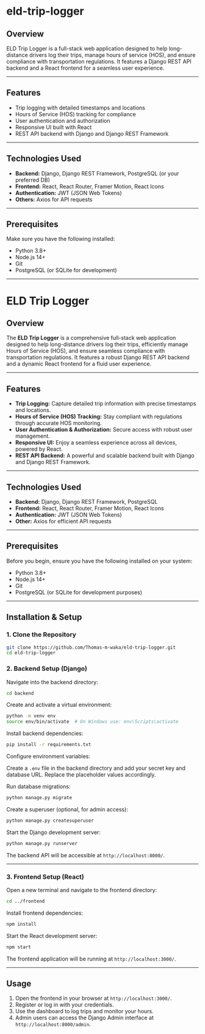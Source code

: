 # eld-trip-logger


## Overview

ELD Trip Logger is a full-stack web application designed to help long-distance drivers log their trips, manage hours of service (HOS), and ensure compliance with transportation regulations. It features a Django REST API backend and a React frontend for a seamless user experience.

---

##  Features

- Trip logging with detailed timestamps and locations
- Hours of Service (HOS) tracking for compliance
- User authentication and authorization
- Responsive UI built with React
- REST API backend with Django and Django REST Framework

---

## Technologies Used

- **Backend:** Django, Django REST Framework, PostgreSQL (or your preferred DB)
- **Frontend:** React, React Router, Framer Motion, React Icons
- **Authentication:** JWT (JSON Web Tokens)
- **Others:** Axios for API requests

---

## Prerequisites

Make sure you have the following installed:

- Python 3.8+
- Node.js 14+
- Git
- PostgreSQL (or SQLite for development)

---

# ELD Trip Logger

## Overview

The **ELD Trip Logger** is a comprehensive full-stack web application designed to help long-distance drivers log their trips, efficiently manage Hours of Service (HOS), and ensure seamless compliance with transportation regulations. It features a robust Django REST API backend and a dynamic React frontend for a fluid user experience.

---

##  Features

- **Trip Logging:** Capture detailed trip information with precise timestamps and locations.  
- **Hours of Service (HOS) Tracking:** Stay compliant with regulations through accurate HOS monitoring.  
- **User Authentication & Authorization:** Secure access with robust user management.  
- **Responsive UI:** Enjoy a seamless experience across all devices, powered by React.  
- **REST API Backend:** A powerful and scalable backend built with Django and Django REST Framework.

---

##  Technologies Used

- **Backend:** Django, Django REST Framework, PostgreSQL   
- **Frontend:** React, React Router, Framer Motion, React Icons  
- **Authentication:** JWT (JSON Web Tokens)  
- **Other:** Axios for efficient API requests

---

## Prerequisites

Before you begin, ensure you have the following installed on your system:

- Python 3.8+  
- Node.js 14+  
- Git  
- PostgreSQL (or SQLite for development purposes)

---

## Installation & Setup

### 1. Clone the Repository

```bash
git clone https://github.com/Thomas-m-waka/eld-trip-logger.git
cd eld-trip-logger
```

### 2. Backend Setup (Django)

Navigate into the backend directory:

```bash
cd backend
```

Create and activate a virtual environment:

```bash
python -m venv env
source env/bin/activate  # On Windows use: env\Scripts\activate
```

Install backend dependencies:

```bash
pip install -r requirements.txt
```

Configure environment variables:

Create a `.env` file in the backend directory and add your secret key and database URL. Replace the placeholder values accordingly.



Run database migrations:

```bash
python manage.py migrate
```

Create a superuser (optional, for admin access):

```bash
python manage.py createsuperuser
```

Start the Django development server:

```bash
python manage.py runserver
```

The backend API will be accessible at `http://localhost:8000/`.

---

### 3. Frontend Setup (React)

Open a new terminal and navigate to the frontend directory:

```bash
cd ../frontend
```

Install frontend dependencies:

```bash
npm install
```

Start the React development server:

```bash
npm start
```

The frontend application will be running at `http://localhost:3000/`.

---

## Usage

1. Open the frontend in your browser at `http://localhost:3000/`.  
2. Register or log in with your credentials.  
3. Use the dashboard to log trips and monitor your hours.  
4. Admin users can access the Django Admin interface at `http://localhost:8000/admin`.

